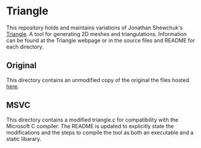 # Triangle
This repository holds and maintains variations of Jonathan Shewchuk's [Triangle](https://www.cs.cmu.edu/~quake/triangle.html). A tool for generating 2D meshes and triangulations. Information can be found at the Triangle webpage or in the source files and README for each directory.

## Original
This directory contains an unmodified copy of the original the files hosted [here](https://www.cs.cmu.edu/~quake/triangle.html).

## MSVC
This directory contains a modified triangle.c for compatibility with the Microsoft C compiler. The README is updated to explicitly state the modifications and the steps to compile the tool as both an executable and a static libarary.
